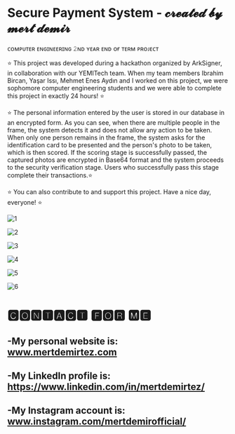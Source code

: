 # Secure Payment System - 𝓬𝓻𝓮𝓪𝓽𝓮𝓭 𝓫𝔂 𝓶𝓮𝓻𝓽 𝓭𝓮𝓶𝓲𝓻
 
ᴄᴏᴍᴘᴜᴛᴇʀ ᴇɴɢɪɴᴇᴇʀɪɴɢ 𝟸ɴᴅ ʏᴇᴀʀ ᴇɴᴅ ᴏғ ᴛᴇʀᴍ ᴘʀᴏᴊᴇᴄᴛ
 
⭐ This project was developed during a hackathon organized by ArkSigner, in collaboration with our YEMITech team. When my team members Ibrahim Bircan, Yaşar Issı, Mehmet Enes Aydın and I worked on this project, we were sophomore computer engineering students and we were able to complete this project in exactly 24 hours! ⭐

⭐ The personal information entered by the user is stored in our database in an encrypted form. As you can see, when there are multiple people in the frame, the system detects it and does not allow any action to be taken. When only one person remains in the frame, the system asks for the identification card to be presented and the person's photo to be taken, which is then scored. If the scoring stage is successfully passed, the captured photos are encrypted in Base64 format and the system proceeds to the security verification stage. Users who successfully pass this stage complete their transactions.⭐

⭐ You can also contribute to and support this project. Have a nice day, everyone! ⭐

![1](https://user-images.githubusercontent.com/101717064/228056414-5ae83d1a-cb34-48fc-bf91-67f7a51c4874.png)

![2](https://user-images.githubusercontent.com/101717064/228056425-f1b0ade2-3e6a-41e7-9cd8-ae91d3403c8b.png)

![3](https://user-images.githubusercontent.com/101717064/228056431-a9d82203-5412-44e7-ba7c-dccb0d10bc68.jpg)

![4](https://user-images.githubusercontent.com/101717064/228056435-546b815e-170e-4806-bd9c-aa80d941885a.png)

![5](https://user-images.githubusercontent.com/101717064/228056444-ed79cdbe-7b96-4a14-9d2e-e4db7f805608.png)

![6](https://user-images.githubusercontent.com/101717064/228056470-fe234c6c-3979-45ac-8eec-a14664181bd0.png)



# 🅲🅾🅽🆃🅰🅲🆃 🅵🅾🆁 🅼🅴
-My personal website is: www.mertdemirtez.com
- 
-My LinkedIn profile is: https://www.linkedin.com/in/mertdemirtez/
-
-My Instagram account is: www.instagram.com/mertdemirofficial/
-

